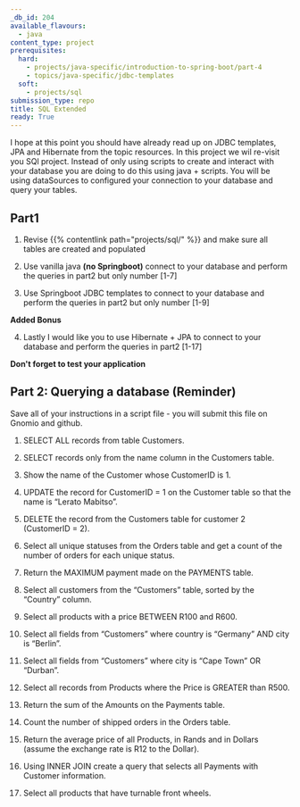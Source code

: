 ```yaml
---
_db_id: 204
available_flavours:
  - java
content_type: project
prerequisites:
  hard:
    - projects/java-specific/introduction-to-spring-boot/part-4
    - topics/java-specific/jdbc-templates
  soft:
    - projects/sql
submission_type: repo
title: SQL Extended
ready: True
---
```


I hope at this point you should have already read up on JDBC templates, JPA and Hibernate from the topic resources. In this project we wil re-visit you SQl project. Instead of only using scripts to create and interact with your database you are doing to do this using java + scripts. You will be using dataSources to configured your connection to your database and query your tables.

## Part1

1. Revise {{% contentlink path="projects/sql/" %}} and make sure all tables are created and populated

2. Use vanilla java **(no Springboot)** connect to your database and perform the queries in part2 but only number [1-7]

3. Use Springboot JDBC templates to connect to your database and perform the queries in part2 but only number [1-9]

**Added Bonus**

4. Lastly I would like you to use Hibernate + JPA to connect to your database and perform the queries in part2 [1-17]

**Don't forget to test your application**

## Part 2: Querying a database (Reminder)

Save all of your instructions in a script file - you will submit this file on Gnomio and github.

1. SELECT ALL records from table Customers.

2. SELECT records only from the name column in the Customers table.

3. Show the name of the Customer whose CustomerID is 1.

4. UPDATE the record for CustomerID = 1 on the Customer table so that the name is “Lerato Mabitso”.

5. DELETE the record from the Customers table for customer 2 (CustomerID = 2).

6. Select all unique statuses from the Orders table and get a count of the number of orders for each unique status.

7. Return the MAXIMUM payment made on the PAYMENTS table.

8. Select all customers from the “Customers” table, sorted by the “Country” column.

9. Select all products with a price BETWEEN R100 and R600.

10. Select all fields from “Customers” where country is “Germany” AND city is “Berlin”.

11. Select all fields from “Customers” where city is “Cape Town” OR “Durban”.

12. Select all records from Products where the Price is GREATER than R500.

13. Return the sum of the Amounts on the Payments table.

14. Count the number of shipped orders in the Orders table.

15. Return the average price of all Products, in Rands and in Dollars (assume the exchange rate is R12 to the Dollar).

16. Using INNER JOIN create a query that selects all Payments with Customer information.

17. Select all products that have turnable front wheels.
